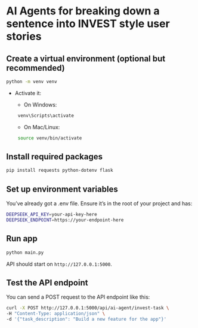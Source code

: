 # AI Agents for breaking down a sentence into INVEST style user stories

## Create a virtual environment (optional but recommended)

```bash
python -m venv venv
```

- Activate it:

   - On Windows:
    ```bash
     venv\Scripts\activate
    ```

   - On Mac/Linux:
    ```bash
     source venv/bin/activate
    ```

## Install required packages

```bash
pip install requests python-dotenv flask
```

## Set up environment variables
You’ve already got a .env file. Ensure it’s in the root of your project and has:

```bash
DEEPSEEK_API_KEY=your-api-key-here
DEEPSEEK_ENDPOINT=https://your-endpoint-here
```

## Run app

```bash
python main.py
```

API should start on `http://127.0.0.1:5000`.


## Test the API endpoint
You can send a POST request to the API endpoint like this:

```bash
curl -X POST http://127.0.0.1:5000/api/ai-agent/invest-task \
-H "Content-Type: application/json" \
-d '{"task_description": "Build a new feature for the app"}'
```
